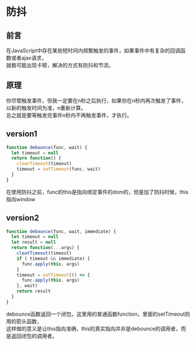 # 防抖

## 前言

在JavaScript中存在某些短时间内频繁触发的事件，如果事件中有复杂的回调函数或者ajax请求，   
就极可能出现卡顿，解决的方式有防抖和节流。

## 原理

你尽管触发事件，但我一定要在n秒之后执行，如果你在n秒内再次触发了事件，以新的触发时间为准，n重新计算。   
总之就是要等触发完事件n秒内不再触发事件，才执行。

## version1
```js
function debounce(func, wait) {
  let timeout = null
  return function() {
    clearTimeout(timeout)
    timeout = setTimeout(func, wait)
  }
}
```
在使用防抖之前，func的this是指向绑定事件的dom的，但是加了防抖时候，this指向window

## version2
```js
function debounce(func, wait, immediate) {
  let timeout = null
  let result = null
  return function(...args) {
    cleatTimeout(timeout)
    if ( timeout && immediate) {
      func.apply(this, args)
    }
    timeout = setTimeout(() => {
      func.apply(this, args)
    }, wait)
    return result
  }
}
```

debounce函数返回一个闭包，这里用的普通函数function，里面的setTimeout则用的箭头函数，   
这样做的意义是让this指向准确，this的真实指向并非是debounce的调用者，而是返回闭包的调用者。
